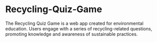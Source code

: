 # Recycling-Quiz-Game
The Recycling Quiz Game is a web app created for environmental education. Users engage with a series of recycling-related questions, promoting knowledge and awareness of sustainable practices.
